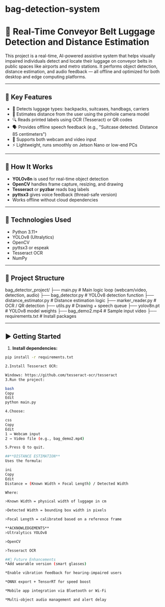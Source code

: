 # bag-detection-system
# 🧳 Real-Time Conveyor Belt Luggage Detection and Distance Estimation

This project is a real-time, AI-powered assistive system that helps visually impaired individuals detect and locate their luggage on conveyor belts in public spaces like airports and metro stations. It performs object detection, distance estimation, and audio feedback — all offline and optimized for both desktop and edge computing platforms.

---

## 🚀 Key Features

- 🎒 Detects luggage types: backpacks, suitcases, handbags, carriers
- 📏 Estimates distance from the user using the pinhole camera model
- 🔍 Reads printed labels using OCR (Tesseract) or QR codes
- 🗣️ Provides offline speech feedback (e.g., "Suitcase detected. Distance 85 centimeters")
- 🎥 Supports both webcam and video input
- ⚡ Lightweight, runs smoothly on Jetson Nano or low-end PCs

---

## 🧠 How It Works

- **YOLOv8n** is used for real-time object detection
- **OpenCV** handles frame capture, resizing, and drawing
- **Tesseract** or **pyzbar** reads bag labels
- **pyttsx3** gives voice feedback (thread-safe version)
- Works offline without cloud dependencies

---

## 🧰 Technologies Used

- Python 3.11+
- YOLOv8 (Ultralytics)
- OpenCV
- pyttsx3 or espeak
- Tesseract OCR
- NumPy

---

## 📁 Project Structure

bag_detector_project/
├── main.py # Main logic loop (webcam/video, detection, audio)
├── bag_detector.py # YOLOv8 detection function
├── distance_estimator.py # Distance estimation logic
├── marker_reader.py # OCR / QR detection
├── utils.py # Drawing + speech queue
├── yolov8n.pt # YOLOv8 model weights
├── bag_demo2.mp4 # Sample input video
├── requirements.txt # Install packages


---

## ▶ Getting Started

1. **Install dependencies:**

```bash
pip install -r requirements.txt

2.Install Tesseract OCR:

Windows: https://github.com/tesseract-ocr/tesseract
3.Run the project:

bash
Copy
Edit
python main.py

4.Choose:

css
Copy
Edit
1 → Webcam input
2 → Video file (e.g., bag_demo2.mp4)

5.Press Q to quit.

##**DISTANCE ESTIMATION**
Uses the formula:

ini
Copy
Edit
Distance = (Known Width × Focal Length) / Detected Width

Where:

>Known Width = physical width of luggage in cm

>Detected Width = bounding box width in pixels

>Focal Length = calibrated based on a reference frame

**ACKNOWLEDGEMENTS**
>Ultralytics YOLOv8

>OpenCV

>Tesseract OCR

##📌 Future Enhancements
*Add wearable version (smart glasses)

*Enable vibration feedback for hearing-impaired users

*ONNX export + TensorRT for speed boost

*Mobile app integration via Bluetooth or Wi-Fi

*Multi-object audio management and alert delay

